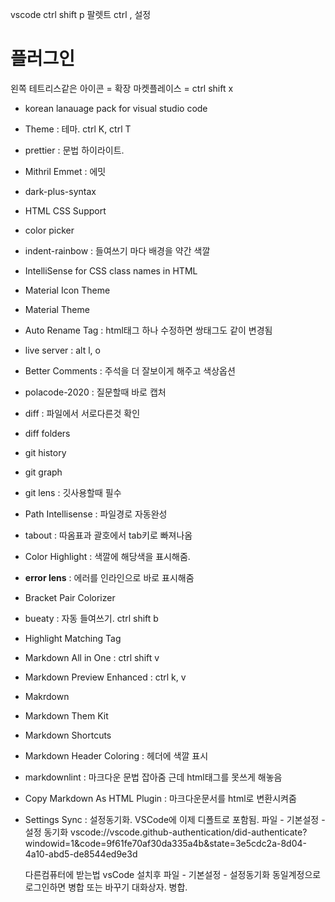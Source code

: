 vscode
ctrl shift p 팔렛트
ctrl , 설정

# 플러그인
왼쪽 테트리스같은 아이콘 = 확장 마켓플레이스 = ctrl shift x
- korean lanauage pack for visual studio code
- Theme : 테마. ctrl K, ctrl T
- prettier : 문법 하이라이트.
- Mithril Emmet : 에밋
- dark-plus-syntax
- HTML CSS Support
- color picker
- indent-rainbow  : 들여쓰기 마다 배경을 약간 색깔
- IntelliSense for CSS class names in HTML
- Material Icon Theme
- Material Theme
- Auto Rename Tag : html태그 하나 수정하면 쌍태그도 같이 변경됨
- live server : alt l, o
- Better Comments : 주석을 더 잘보이게 해주고 색상옵션
- polacode-2020 : 질문할때 바로 캡처
- diff : 파일에서 서로다른것 확인
- diff folders
- git history
- git graph
- git lens : 깃사용할때 필수
- Path Intellisense  : 파일경로 자동완성
- tabout : 따옴표과 괄호에서 tab키로 빠져나옴
- Color Highlight : 색깔에 해당색을 표시해줌.
- **error lens** : 에러를 인라인으로 바로 표시해줌
- Bracket Pair Colorizer
- bueaty : 자동 들여쓰기. ctrl shift b
- Highlight Matching Tag
- Markdown All in One : ctrl shift v
- Markdown Preview Enhanced : ctrl k, v
- Makrdown
- Markdown Them Kit
- Markdown Shortcuts
- Markdown Header Coloring  : 헤더에 색깔 표시
- markdownlint : 마크다운 문법 잡아줌 근데 html태그를 못쓰게 해놓음
- Copy Markdown As HTML Plugin : 마크다운문서를 html로 변환시켜줌
- Settings Sync : 설정동기화. VSCode에 이제 디폴트로 포함됨.
    파일 - 기본설정 - 설정 동기화
    vscode://vscode.github-authentication/did-authenticate?windowid=1&code=9f61fe70af30da335a4b&state=3e5cdc2a-8d04-4a10-abd5-de8544ed9e3d
    
    다른컴퓨터에 받는법
    vsCode 설치후 파일 - 기본설정 - 설정동기화
    동일계정으로 로그인하면 병합 또는 바꾸기 대화상자. 병합.
